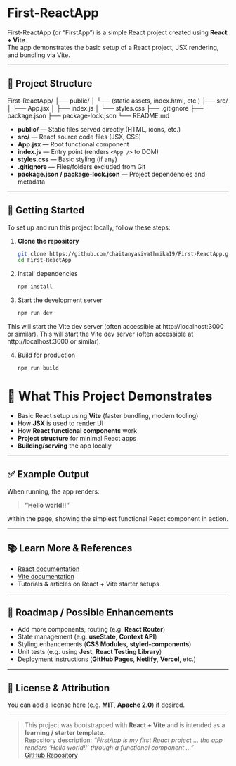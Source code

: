 # First-ReactApp

First-ReactApp (or “FirstApp”) is a simple React project created using **React + Vite**.  
The app demonstrates the basic setup of a React project, JSX rendering, and bundling via Vite.

---

## 🧪 Project Structure

First-ReactApp/
├── public/
│ └── (static assets, index.html, etc.)
├── src/
│ ├── App.jsx
│ ├── index.js
│ └── styles.css
├── .gitignore
├── package.json
├── package-lock.json
└── README.md


- **public/** — Static files served directly (HTML, icons, etc.)  
- **src/** — React source code files (JSX, CSS)  
- **App.jsx** — Root functional component  
- **index.js** — Entry point (renders `<App />` to DOM)  
- **styles.css** — Basic styling (if any)  
- **.gitignore** — Files/folders excluded from Git  
- **package.json / package-lock.json** — Project dependencies and metadata  

---

## 🚀 Getting Started

To set up and run this project locally, follow these steps:

1. **Clone the repository**
   ```bash
   git clone https://github.com/chaitanyasivathmika19/First-ReactApp.git
   cd First-ReactApp
2. Install dependencies
   ```bash
   npm install
3. Start the development server
   ```bash
   npm run dev

This will start the Vite dev server (often accessible at http://localhost:3000 or similar).
This will start the Vite dev server (often accessible at http://localhost:3000 or similar).

4. Build for production
   ```bash
   npm run build


# 🎯 What This Project Demonstrates

- Basic React setup using **Vite** (faster bundling, modern tooling)  
- How **JSX** is used to render UI  
- How **React functional components** work  
- **Project structure** for minimal React apps  
- **Building/serving** the app locally  

---

## ✅ Example Output

When running, the app renders:

> **“Hello world!!”**

within the page, showing the simplest functional React component in action.

---

## 📚 Learn More & References

- [React documentation](https://reactjs.org/)  
- [Vite documentation](https://vitejs.dev/)  
- Tutorials & articles on React + Vite starter setups  

---

## 🚧 Roadmap / Possible Enhancements

- Add more components, routing (e.g. **React Router**)  
- State management (e.g. **useState**, **Context API**)  
- Styling enhancements (**CSS Modules**, **styled-components**)  
- Unit tests (e.g. using **Jest**, **React Testing Library**)  
- Deployment instructions (**GitHub Pages**, **Netlify**, **Vercel**, etc.)

---

## 📝 License & Attribution

You can add a license here (e.g. **MIT**, **Apache 2.0**) if desired.

---

> This project was bootstrapped with **React + Vite** and is intended as a **learning / starter template**.  
> Repository description: *“FirstApp is my first React project … the app renders ‘Hello world!!’ through a functional component …”*  
> [GitHub Repository](https://github.com/chaitanyasivathmika19/First-ReactApp)







